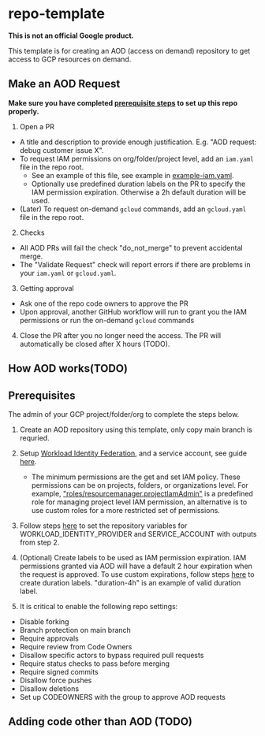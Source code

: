 # repo-template

**This is not an official Google product.**

This template is for creating an AOD (access on demand) repository to get access to GCP resources on demand.

## Make an AOD Request

**Make sure you have completed [prerequisite steps](https://github.com/abcxyz/aod-template/blob/main/README.md#prerequisites) to set up this repo properly.**

1. Open a PR
  - A title and description to provide enough justification. E.g. "AOD request: debug customer issue X".
  - To request IAM permissions on org/folder/project level, add an `iam.yaml` file in the repo root.
    - See an example of this file, see example in [example-iam.yaml](https://github.com/abcxyz/aod-template/example-iam.yaml).
    - Optionally use predefined duration labels on the PR to specify the IAM permission expiration. Otherwise a 2h default duration will be used.
  - (Later) To request on-demand `gcloud` commands, add an `gcloud.yaml` file in the repo root.

2. Checks
  - All AOD PRs will fail the check "do_not_merge" to prevent accidental merge.
  - The "Validate Request" check will report errors if there are problems in your `iam.yaml` or `gcloud.yaml`.

3. Getting approval
  - Ask one of the repo code owners to approve the PR
  - Upon approval, another GitHub workflow will run to grant you the IAM permissions or run the on-demand `gcloud` commands

4. Close the PR after you no longer need the access. The PR will automatically be closed after X hours (TODO).

## How AOD works(TODO)

## Prerequisites
The admin of your GCP project/folder/org to complete the steps below.

1.  Create an AOD repository using this template, only copy main branch is requried.
2.  Setup [Workload Identity Federation](https://cloud.google.com/iam/docs/workload-identity-federation), and a service account, see guide [here](https://github.com/google-github-actions/auth#setting-up-workload-identity-federation).
    -  The minimum permissions are the get and set IAM policy. These permissions can be on projects, folders, or organizations level. For example, ["roles/resourcemanager.projectIamAdmin"](https://cloud.google.com/resource-manager/docs/access-control-proj#resourcemanager.projectIamAdmin) is a predefined role for managing project level IAM permission, an alternative is to use custom roles for a more restricted set of permissions.

3.  Follow steps [here](https://docs.github.com/en/actions/learn-github-actions/variables#creating-configuration-variables-for-a-repository) to set the repository variables for WORKLOAD_IDENTITY_PROVIDER and SERVICE_ACCOUNT with outputs from step 2.

4. (Optional) Create labels to be used as IAM permission expiration. IAM permissions granted via AOD will have a default 2 hour expiration when the request is approved. To use custom expirations, follow steps [here](https://docs.github.com/en/issues/using-labels-and-milestones-to-track-work/managing-labels#creating-a-label) to create duration labels. "duration-4h" is an example of valid duration label.

5. It is critical to enable the following repo settings:
  - Disable forking
  - Branch protection on main branch
  - Require approvals
  - Require review from Code Owners
  - Disallow specific actors to bypass required pull requests
  - Require status checks to pass before merging
  - Require signed commits
  - Disallow force pushes
  - Disallow deletions
  - Set up CODEOWNERS with the group to approve AOD requests

## Adding code other than AOD (TODO)
